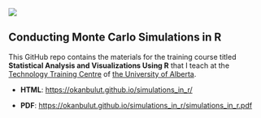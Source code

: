 ![](https://github.com/okanbulut/rbook/blob/master/cover.jpg)

## Conducting Monte Carlo Simulations in R

This GitHub repo contains the materials for the training course titled **Statistical Analysis and Visualizations Using R** that I teach at the [Technology Training Centre](https://www.ualberta.ca/technology-training/) of [the University of Alberta](https://www.ualberta.ca/).  


* **HTML**: <https://okanbulut.github.io/simulations_in_r/>

* **PDF**: <https://okanbulut.github.io/simulations_in_r/simulations_in_r.pdf>
